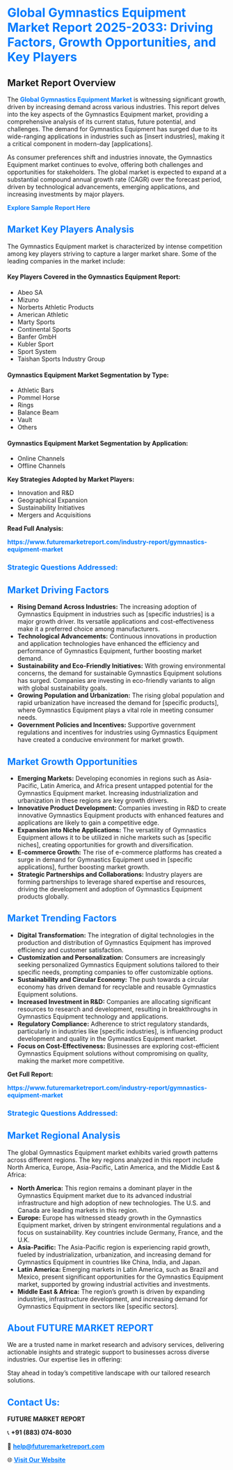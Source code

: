 <h1 style="color: #007BFF;">Global Gymnastics Equipment Market Report 2025-2033: Driving Factors, Growth Opportunities, and Key Players</h1>

<section id="overview">
<h2>Market Report Overview</h2>
<p>The <a href="https://www.futuremarketreport.com/industry-report/gymnastics-equipment-market" style="color: #007BFF; text-decoration: none;"><strong>Global Gymnastics Equipment Market</strong></a> is witnessing significant growth, driven by increasing demand across various industries. This report delves into the key aspects of the Gymnastics Equipment market, providing a comprehensive analysis of its current status, future potential, and challenges. The demand for Gymnastics Equipment has surged due to its wide-ranging applications in industries such as [insert industries], making it a critical component in modern-day [applications].</p>
<p>As consumer preferences shift and industries innovate, the Gymnastics Equipment market continues to evolve, offering both challenges and opportunities for stakeholders. The global market is expected to expand at a substantial compound annual growth rate (CAGR) over the forecast period, driven by technological advancements, emerging applications, and increasing investments by major players.</p>
</section>

<section id="overview">
<p><a href="https://www.futuremarketreport.com/request-sample/reportId=92268" style="color: #007BFF; text-decoration: none;"><strong>Explore Sample Report Here</strong></a></p>
</section>

<section id="key-players">
<h2 style="color: #007BFF;">Market Key Players Analysis</h2>
<p>The Gymnastics Equipment market is characterized by intense competition among key players striving to capture a larger market share. Some of the leading companies in the market include:</p>
<h4>Key Players Covered in the Gymnastics Equipment Report:</h4>
<ul><li>Abeo SA</li><li>Mizuno</li><li>Norberts Athletic Products</li><li>American Athletic</li><li>Marty Sports</li><li>Continental Sports</li><li>Banfer GmbH</li><li>Kubler Sport</li><li>Sport System</li><li>Taishan Sports Industry Group</li></ul>
<h4>Gymnastics Equipment Market Segmentation by Type:</h4>
<ul><li>Athletic Bars</li><li>Pommel Horse</li><li>Rings</li><li>Balance Beam</li><li>Vault</li><li>Others</li></ul>

<h4>Gymnastics Equipment Market Segmentation by Application:</h4>
<ul><li>Online Channels</li><li>Offline Channels</li></ul>
<p><strong>Key Strategies Adopted by Market Players:</strong></p>
<ul>
<li>Innovation and R&D</li>
<li>Geographical Expansion</li>
<li>Sustainability Initiatives</li>
<li>Mergers and Acquisitions</li>
</ul>
</section>

<section>
<p><strong>Read Full Analysis: </strong></p><a href="https://www.futuremarketreport.com/industry-report/gymnastics-equipment-market" style="color: #007BFF; text-decoration: none;"><strong>https://www.futuremarketreport.com/industry-report/gymnastics-equipment-market</strong></a>
<h3 style="color: #007BFF;">Strategic Questions Addressed:</h3>
</section>

<section id="driving-factors">
<h2 style="color: #007BFF;">Market Driving Factors</h2>
<ul>
<li><strong>Rising Demand Across Industries:</strong> The increasing adoption of Gymnastics Equipment in industries such as [specific industries] is a major growth driver. Its versatile applications and cost-effectiveness make it a preferred choice among manufacturers.</li>
<li><strong>Technological Advancements:</strong> Continuous innovations in production and application technologies have enhanced the efficiency and performance of Gymnastics Equipment, further boosting market demand.</li>
<li><strong>Sustainability and Eco-Friendly Initiatives:</strong> With growing environmental concerns, the demand for sustainable Gymnastics Equipment solutions has surged. Companies are investing in eco-friendly variants to align with global sustainability goals.</li>
<li><strong>Growing Population and Urbanization:</strong> The rising global population and rapid urbanization have increased the demand for [specific products], where Gymnastics Equipment plays a vital role in meeting consumer needs.</li>
<li><strong>Government Policies and Incentives:</strong> Supportive government regulations and incentives for industries using Gymnastics Equipment have created a conducive environment for market growth.</li>
</ul>
</section>

<section id="growth-opportunities">
<h2 style="color: #007BFF;">Market Growth Opportunities</h2>
<ul>
<li><strong>Emerging Markets:</strong> Developing economies in regions such as Asia-Pacific, Latin America, and Africa present untapped potential for the Gymnastics Equipment market. Increasing industrialization and urbanization in these regions are key growth drivers.</li>
<li><strong>Innovative Product Development:</strong> Companies investing in R&D to create innovative Gymnastics Equipment products with enhanced features and applications are likely to gain a competitive edge.</li>
<li><strong>Expansion into Niche Applications:</strong> The versatility of Gymnastics Equipment allows it to be utilized in niche markets such as [specific niches], creating opportunities for growth and diversification.</li>
<li><strong>E-commerce Growth:</strong> The rise of e-commerce platforms has created a surge in demand for Gymnastics Equipment used in [specific applications], further boosting market growth.</li>
<li><strong>Strategic Partnerships and Collaborations:</strong> Industry players are forming partnerships to leverage shared expertise and resources, driving the development and adoption of Gymnastics Equipment products globally.</li>
</ul>
</section>

<section id="trending-factors">
<h2 style="color: #007BFF;">Market Trending Factors</h2>
<ul>
<li><strong>Digital Transformation:</strong> The integration of digital technologies in the production and distribution of Gymnastics Equipment has improved efficiency and customer satisfaction.</li>
<li><strong>Customization and Personalization:</strong> Consumers are increasingly seeking personalized Gymnastics Equipment solutions tailored to their specific needs, prompting companies to offer customizable options.</li>
<li><strong>Sustainability and Circular Economy:</strong> The push towards a circular economy has driven demand for recyclable and reusable Gymnastics Equipment solutions.</li>
<li><strong>Increased Investment in R&D:</strong> Companies are allocating significant resources to research and development, resulting in breakthroughs in Gymnastics Equipment technology and applications.</li>
<li><strong>Regulatory Compliance:</strong> Adherence to strict regulatory standards, particularly in industries like [specific industries], is influencing product development and quality in the Gymnastics Equipment market.</li>
<li><strong>Focus on Cost-Effectiveness:</strong> Businesses are exploring cost-efficient Gymnastics Equipment solutions without compromising on quality, making the market more competitive.</li>
</ul>
</section>

<section>
<p><strong>Get Full Report: </strong></p><a href="https://www.futuremarketreport.com/industry-report/gymnastics-equipment-market" style="color: #007BFF; text-decoration: none;"><strong>https://www.futuremarketreport.com/industry-report/gymnastics-equipment-market</strong></a>
<h3 style="color: #007BFF;">Strategic Questions Addressed:</h3>
</section>


<section id="regional-analysis">
<h2 style="color: #007BFF;">Market Regional Analysis</h2>
<p>The global Gymnastics Equipment market exhibits varied growth patterns across different regions. The key regions analyzed in this report include North America, Europe, Asia-Pacific, Latin America, and the Middle East & Africa:</p>
<ul>
<li><strong>North America:</strong> This region remains a dominant player in the Gymnastics Equipment market due to its advanced industrial infrastructure and high adoption of new technologies. The U.S. and Canada are leading markets in this region.</li>
<li><strong>Europe:</strong> Europe has witnessed steady growth in the Gymnastics Equipment market, driven by stringent environmental regulations and a focus on sustainability. Key countries include Germany, France, and the U.K.</li>
<li><strong>Asia-Pacific:</strong> The Asia-Pacific region is experiencing rapid growth, fueled by industrialization, urbanization, and increasing demand for Gymnastics Equipment in countries like China, India, and Japan.</li>
<li><strong>Latin America:</strong> Emerging markets in Latin America, such as Brazil and Mexico, present significant opportunities for the Gymnastics Equipment market, supported by growing industrial activities and investments.</li>
<li><strong>Middle East & Africa:</strong> The region’s growth is driven by expanding industries, infrastructure development, and increasing demand for Gymnastics Equipment in sectors like [specific sectors].</li>
</ul>
</section>

<footer>
<h2 style="color: #007BFF;">About FUTURE MARKET REPORT</h2>
<p>We are a trusted name in market research and advisory services, delivering actionable insights and strategic support to businesses across diverse industries. Our expertise lies in offering:</p>

<p>Stay ahead in today’s competitive landscape with our tailored research solutions.</p>

<h2 style="color: #007BFF;">Contact Us:</h2>
<p><strong>FUTURE MARKET REPORT</strong></p>
<p>📞 <strong>+91 (883) 074-8030</strong></p>
<p>📧 <strong><a href="mailto:help@futuremarketreport.com" style="color: #007BFF;">help@futuremarketreport.com</a></strong></p>
<p>🌐 <strong><a href="https://www.futuremarketreport.com/" style="color: #007BFF;">Visit Our Website</a></strong></p>
</footer>